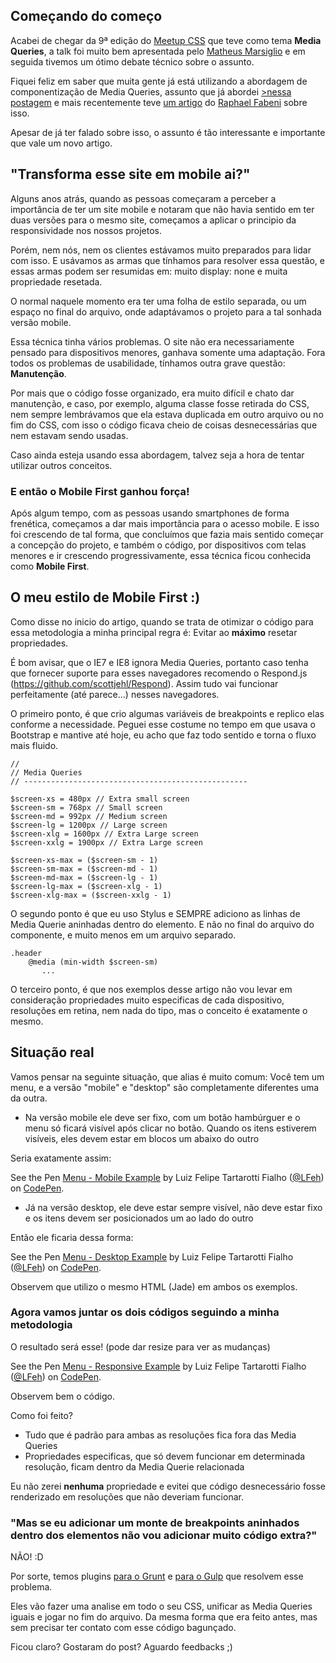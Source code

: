 ## Começando do começo

Acabei de chegar da 9ª edição do [Meetup CSS](http://www.meetup.com/pt/CSS-SP/) que teve como tema **Media Queries**, a talk foi muito bem apresentada pelo [Matheus Marsiglio](https://twitter.com/matmarsiglio) e em seguida tivemos um ótimo debate técnico sobre o assunto.

Fiquei feliz em saber que muita gente já está utilizando a abordagem de componentização de Media Queries, assunto que já abordei [>nessa postagem](http://www.felipefialho.com/blog/2014/css-modular-com-mobile-first/) e mais recentemente teve [um artigo](http://www.raphaelfabeni.com.br/componentes-responsivos/) do [Raphael Fabeni](https://twitter.com/raphaelfabeni) sobre isso.

Apesar de já ter falado sobre isso, o assunto é tão interessante e importante que vale um novo artigo.

## "Transforma esse site em mobile ai?"

Alguns anos atrás, quando as pessoas começaram a perceber a importância de ter um site mobile e notaram que não havia sentido em ter duas versões para o mesmo site, começamos a aplicar o principio da responsividade nos nossos projetos.

Porém, nem nós, nem os clientes estávamos muito preparados para lidar com isso. E usávamos as armas que tínhamos para resolver essa questão, e essas armas podem ser resumidas em: muito display: none e muita propriedade resetada.

O normal naquele momento era ter uma folha de estilo separada, ou um espaço no final do arquivo, onde adaptávamos o projeto para a tal sonhada versão mobile.

Essa técnica tinha vários problemas. O site não era necessariamente pensado para dispositivos menores, ganhava somente uma adaptação. Fora todos os problemas de usabilidade, tínhamos outra grave questão: **Manutenção**.

Por mais que o código fosse organizado, era muito difícil e chato dar manutenção, e caso, por exemplo, alguma classe fosse retirada do CSS, nem sempre lembrávamos que ela estava duplicada em outro arquivo ou no fim do CSS, com isso o código ficava cheio de coisas desnecessárias que nem estavam sendo usadas.

Caso ainda esteja usando essa abordagem, talvez seja a hora de tentar utilizar outros conceitos.

### E então o Mobile First ganhou força!

Após algum tempo, com as pessoas usando smartphones de forma frenética, começamos a dar mais importância para o acesso mobile. E isso foi crescendo de tal forma, que concluímos que fazia mais sentido começar a concepção do projeto, e também o código, por dispositivos com telas menores e ir crescendo progressivamente, essa técnica ficou conhecida como **Mobile First**.

## O meu estilo de Mobile First :)

Como disse no inicio do artigo, quando se trata de otimizar o código para essa metodologia a minha principal regra é: Evitar ao **máximo** resetar propriedades.

É bom avisar, que o IE7 e IE8 ignora Media Queries, portanto caso tenha que fornecer suporte para esses navegadores recomendo o Respond.js (https://github.com/scottjehl/Respond). Assim tudo vai funcionar perfeitamente (até parece...) nesses navegadores.

O primeiro ponto, é que crio algumas variáveis de breakpoints e replico elas conforme a necessidade. Peguei esse costume no tempo em que usava o Bootstrap e mantive até hoje, eu acho que faz todo sentido e torna o fluxo mais fluido.

````
//
// Media Queries
// --------------------------------------------------

$screen-xs = 480px // Extra small screen
$screen-sm = 768px // Small screen
$screen-md = 992px // Medium screen
$screen-lg = 1200px // Large screen
$screen-xlg = 1600px // Extra Large screen
$screen-xxlg = 1900px // Extra Large screen

$screen-xs-max = ($screen-sm - 1)
$screen-sm-max = ($screen-md - 1)
$screen-md-max = ($screen-lg - 1)
$screen-lg-max = ($screen-xlg - 1)
$screen-xlg-max = ($screen-xxlg - 1)
````

O segundo ponto é que eu uso Stylus e SEMPRE adiciono as linhas de Media Querie aninhadas dentro do elemento. E não no final do arquivo do componente, e muito menos em um arquivo separado.

````
.header
    @media (min-width $screen-sm)
       ...
````

O terceiro ponto, é que nos exemplos desse artigo não vou levar em consideração propriedades muito especificas de cada dispositivo, resoluções em retina, nem nada do tipo, mas o conceito é exatamente o mesmo.

## Situação real

Vamos pensar na seguinte situação, que alias é muito comum: Você tem um menu, e a versão "mobile" e "desktop" são completamente diferentes uma da outra.

- Na versão mobile ele deve ser fixo, com um botão hambúrguer e o menu só ficará visível após clicar no botão. Quando os itens estiverem visíveis, eles devem estar em blocos um abaixo do outro

Seria exatamente assim:

See the Pen [Menu - Mobile Example](http://codepen.io/LFeh/pen/jPvdgp/) by Luiz Felipe Tartarotti Fialho ([@LFeh](http://codepen.io/LFeh)) on [CodePen](http://codepen.io).

- Já na versão desktop, ele deve estar sempre visível, não deve estar fixo e os itens devem ser posicionados um ao lado do outro

Então ele ficaria dessa forma:

See the Pen [Menu - Desktop Example](http://codepen.io/LFeh/pen/LVJaEG/) by Luiz Felipe Tartarotti Fialho ([@LFeh](http://codepen.io/LFeh)) on [CodePen](http://codepen.io).

Observem que utilizo o mesmo HTML (Jade) em ambos os exemplos.

### Agora vamos juntar os dois códigos seguindo a minha metodologia

O resultado será esse! (pode dar resize para ver as mudanças)

See the Pen [Menu - Responsive Example](http://codepen.io/LFeh/pen/GJXeJv/) by Luiz Felipe Tartarotti Fialho ([@LFeh](http://codepen.io/LFeh)) on [CodePen](http://codepen.io).

Observem bem o código.

Como foi feito?

- Tudo que é padrão para ambas as resoluções fica fora das Media Queries
- Propriedades especificas, que só devem funcionar em determinada resolução, ficam dentro da Media Querie relacionada

Eu não zerei **nenhuma** propriedade e evitei que código desnecessário fosse renderizado em resoluções que não deveriam funcionar.

### "Mas se eu adicionar um monte de breakpoints aninhados dentro dos elementos não vou adicionar muito código extra?"

NÃO! :D

Por sorte, temos plugins [para o Grunt](https://github.com/buildingblocks/grunt-combine-media-queries) e [para o Gulp](https://www.npmjs.com/package/gulp-combine-media-queries) que resolvem esse problema.

Eles vão fazer uma analise em todo o seu CSS, unificar as Media Queries iguais e jogar no fim do arquivo. Da mesma forma que era feito antes, mas sem precisar ter contato com esse código bagunçado.

Ficou claro? Gostaram do post? Aguardo feedbacks ;)
